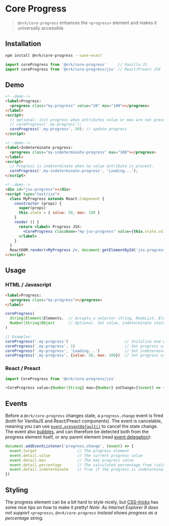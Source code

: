 # Core Progress

> `@nrk/core-progress` enhances the `<progress>` element and makes it universally accessible



## Installation

```bash
npm install @nrk/core-progress --save-exact
```
```js
import coreProgress from '@nrk/core-progress'     // Vanilla JS
import coreProgress from '@nrk/core-progress/jsx' // React/Preact JSX
```



<!--demo
<script src="core-progress/core-progress.min.js"></script>
<script src="core-progress/core-progress.jsx.js"></script>
<style>

</style>
demo-->

## Demo

```html
<!--demo-->
<label>Progress:
  <progress class="my-progress" value="20" max="100"></progress>
</label>
<script>
  // optional: init progress when attributes value or max are not present:
  // coreProgress('.my-progress');
  coreProgress('.my-progress', 50); // update progress
</script>
```

```html
<!--demo-->
<label>Indeterminate progress:
  <progress class="my-indeterminate-progress" max="100"></progress>
</label>
<script>
  // Progress is indeterminate when no value attribute is present.
  coreProgress('.my-indeterminate-progress', 'Loading...');
</script>
```

```html
<!--demo-->
<div id="jsx-progress"></div>
<script type="text/jsx">
  class MyProgress extends React.Component {
    constructor (props) {
      super(props)
      this.state = { value: 50, max: 100 }
    }
    render () {
      return <label> Progress JSX:
        <CoreProgress className="my-jsx-progress" value={this.state.value} max={this.state.max} onChange={(state) => this.setState(state)} />
      </label>
    }
  }
  ReactDOM.render(<MyProgress />, document.getElementById('jsx-progress'))
</script>
```


## Usage

### HTML / Javascript

```html
<label>Progress:
  <progress class="my-progress"></progress>
</label>
```

```js
coreProgress(
  String|Element|Elements,  // Accepts a selector string, NodeList, Element or array of Elements
  Number|String|Object      // Optional. Set value, indeterminate status or options
)

// Examples:
coreProgress('.my-progress')                         // Initalize and ensure accessibility correct attributes
coreProgress('.my-progress', 1)                      // Set progress value directly with number
coreProgress('.my-progress', 'Loading...')           // Set indeterminate status using non-numerical string. The same string will be read by screen readers.
coreProgress('.my-progress', {value: 50, max: 100})  // Set progress value and/or maximum value
```

### React / Preact

```js
import CoreProgress from '@nrk/core-progress/jsx'

<CoreProgress value={Number|String} max={Number} onChange={(event) => {}} />
```



## Events

Before a `@nrk/core-progress` changes state, a `progress.change` event is fired (both for VanillaJS and React/Preact components). The event is cancelable, meaning you can use [`event.preventDefault()`](https://developer.mozilla.org/en-US/docs/Web/API/Event/preventDefault) to cancel the state change. The event also [bubbles](https://developer.mozilla.org/en-US/docs/Learn/JavaScript/Building_blocks/Events#Event_bubbling_and_capture), and can therefore be detected both from the progress element itself, or any parent element (read [event delegation](https://stackoverflow.com/questions/1687296/what-is-dom-event-delegation)):


```js
document.addEventListener('progress.change', (event) => {
  event.target                  // The progress element
  event.detail.value            // The current progress value
  event.detail.max              // The max progress value
  event.detail.percentage       // The calculated percentage from (value / max * 100)
  event.detail.indeterminate    // True if the progress is indeterminate (no value attribute)
})
```


## Styling

The progress element can be a bit hard to style nicely, but [CSS-tricks](https://css-tricks.com/html5-progress-element/) has some nice tips on how to make it pretty!
*Note: As Internet Explorer 9 does not support `<progress>`, `@nrk/core-progress` instead shows progress as a percentage string.*
